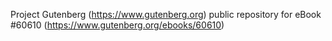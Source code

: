 Project Gutenberg (https://www.gutenberg.org) public repository for
eBook #60610 (https://www.gutenberg.org/ebooks/60610)
